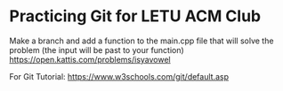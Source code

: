 # Practicing Git for LETU ACM Club

Make a branch and add a function to the main.cpp file that will solve the problem (the input will be past to your function) https://open.kattis.com/problems/isyavowel

For Git Tutorial: https://www.w3schools.com/git/default.asp
